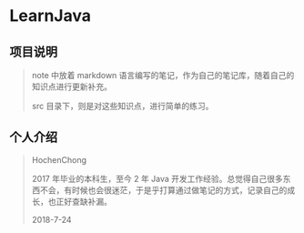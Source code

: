 # LearnJava
## 项目说明
> note 中放着 markdown 语言编写的笔记，作为自己的笔记库，随着自己的知识点进行更新补充。
> 
> src 目录下，则是对这些知识点，进行简单的练习。

## 个人介绍
> HochenChong 
> 
> 2017 年毕业的本科生，至今 2 年 Java 开发工作经验。总觉得自己很多东西不会，有时候也会很迷茫，于是乎打算通过做笔记的方式，记录自己的成长，也正好查缺补漏。
> 
> 2018-7-24
